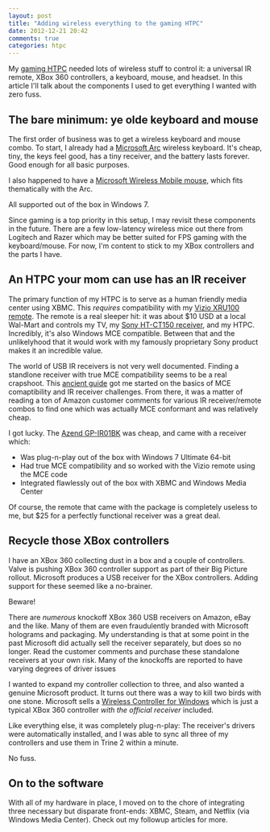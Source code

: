 ```yaml
---
layout: post
title: "Adding wireless everything to the gaming HTPC"
date: 2012-12-21 20:42
comments: true
categories: htpc
---
```

My [gaming HTPC](/blog/2012/12/21/gaming-htpc-fundamentals/) needed lots of wireless stuff to control it: a universal IR remote, XBox 360 controllers, a keyboard, mouse, and headset. In this article I'll talk about the components I used to get everything I wanted with zero fuss.

<!-- more -->

## The bare minimum: ye olde keyboard and mouse

The first order of business was to get a wireless keyboard and mouse combo. To start, I already had a [Microsoft Arc](http://www.amazon.com/Microsoft-Arc-Wireless-Keyboard-Xbox/dp/B002VR6A9K/ref=sr_1_1?ie=UTF8&qid=1356142492&sr=8-1&keywords=microsoft+arc+keyboard) wireless keyboard. It's cheap, tiny, the keys feel good, has a tiny receiver, and the battery lasts forever. Good enough for all basic purposes.

I also happened to have a [Microsoft Wireless Mobile mouse](http://www.amazon.com/Microsoft-Wireless-Mobile-Mouse-3500/dp/B003PBZNF8/ref=sr_1_4?s=electronics&ie=UTF8&qid=1356142560&sr=1-4&keywords=microsoft+wireless+travel+mouse), which fits thematically with the Arc.

All supported out of the box in Windows 7.

Since gaming is a top priority in this setup, I may revisit these components in the future. There are a few low-latency wireless mice out there from Logitech and Razer which may be better suited for FPS gaming with the keyboard/mouse. For now, I'm content to stick to my XBox controllers and the parts I have.

## An HTPC your mom can use has an IR receiver

The primary function of my HTPC is to serve as a human friendly media center using XBMC. This *requires* compatibility with my [Vizio XRU100 remote](http://store.vizio.com/review/product/list/id/625/category/74/). The remote is a real sleeper hit: it was about $10 USD at a local Wal-Mart and controls my TV, my [Sony HT-CT150 receiver](http://www.amazon.com/Sony-HT-CT150-Sound-Bar-System/dp/B003C1AO2I), and my HTPC. Incredibly, it's also Windows MCE compatible. Between that and the unlikelyhood that it would work with my famously proprietary Sony product makes it an incredible value.

The world of USB IR receivers is not very well documented. Finding a standlone receiver with true MCE compatibility seems to be a real crapshoot. This [ancient guide](http://www.techpowerup.com/forums/showthread.php?t=98630) got me started on the basics of MCE comaptibility and IR receiver challenges. From there, it was a matter of reading a ton of Amazon customer comments for various IR receiver/remote combos to find one which was actually MCE conformant and was relatively cheap.

I got lucky. The [Azend GP-IR01BK](http://www.amazon.com/gp/product/B0028N6XDA/ref=oh_details_o02_s00_i02) was cheap, and came with a receiver which:

* Was plug-n-play out of the box with Windows 7 Ultimate 64-bit
* Had true MCE compatibility and so worked with the Vizio remote using the MCE code
* Integrated flawlessly out of the box with XBMC and Windows Media Center

Of course, the remote that came with the package is completely useless to me, but $25 for a perfectly functional receiver was a great deal.

## Recycle those XBox controllers

I have an XBox 360 collecting dust in a box and a couple of controllers. Valve is pushing XBox 360 controller support as part of their Big Picture rollout. Microsoft produces a USB receiver for the XBox controllers. Adding support for these seemed like a no-brainer.

Beware!

There are *numerous* knockoff XBox 360 USB receivers on Amazon, eBay and the like. Many of them are even fraudulently branded with Microsoft holograms and packaging. My understanding is that at some point in the past Microsoft did actually sell the receiver separately, but does so no longer. Read the customer comments and purchase these standalone receivers at your own risk. Many of the knockoffs are reported to have varying degrees of driver issues

I wanted to expand my controller collection to three, and also wanted a genuine Microsoft product. It turns out there was a way to kill two birds with one stone. Microsoft sells a [Wireless Controller for Windows](http://www.amazon.com/gp/product/B004QRKWKQ/ref=oh_details_o02_s00_i00) which is just a typical XBox 360 controller *with the official receiver* included.

Like everything else, it was completely plug-n-play: The receiver's drivers were automatically installed, and I was able to sync all three of my controllers and use them in Trine 2 within a minute.

No fuss.

## On to the software

With all of my hardware in place, I moved on to the chore of integrating three necessary but disparate front-ends: XBMC, Steam, and Netflix (via Windows Media Center). Check out my followup articles for more.

